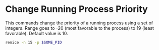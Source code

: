 # Change Running Process Priority

This commands change the priority of a running process using a set of integers.
Range goes to -20 (most favorable to the process) to 19 (least favorable).
Default value is 10.

``` sh
renice -n 15 -p $SOME_PID
```
